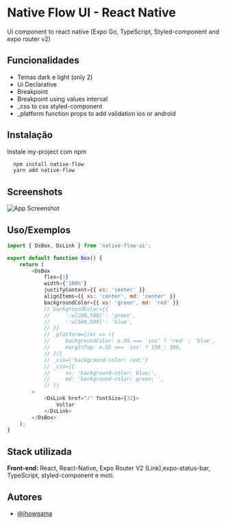 # Native Flow UI - React Native

Ui component to react native (Expo Go, TypeScript, Styled-component and expo router v2)

## Funcionalidades

-   Temas dark e light (only 2)
-   Ui Declarative
-   Breakpoint
-   Breakpoint using values interval
-   \_css to css styled-component
-   \_platform function props to add validation ios or android

## Instalação

Instale my-project com npm

```bash
  npm install native-flow
  yarn add native-flow
```

## Screenshots

![App Screenshot](https://via.placeholder.com/468x300?text=App+Screenshot+Here)

## Uso/Exemplos

```javascript
import { DsBox, DsLink } from 'native-flow-ui';

export default function Box() {
    return (
        <DsBox
            flex={1}
            width={'100%'}
            justifyContent={{ xs: 'center' }}
            alignItems={{ xs: 'center', md: 'center' }}
            backgroundColor={{ xs: 'green', md: 'red' }}
            // backgroundColor={{
            //     ':w[200,500]': 'green',
            //     ':w[500,900]': 'blue',
            // }}
            // _platform={(e) => ({
            //     backgroundColor: e.OS === 'ios' ? 'red' : 'blue',
            //     marginTop: e.OS === 'ios' ? 150 : 300,
            // })}
            // _css={'background-color: red;'}
            // _css={{
            //     xs: 'background-color: blue;',
            //     md: 'background-color: green; ',
            // }}
        >
            <DsLink href="/" fontSize={32}>
                Voltar
            </DsLink>
        </DsBox>
    );
}
```

## Stack utilizada

**Front-end:** React, React-Native, Expo Router V2 (Link),expo-status-bar, TypeScript,
styled-component e moti.

## Autores

-   [@jhowgama](https://www.linkedin.com/in/jonathan-gama-2365a4187/)
